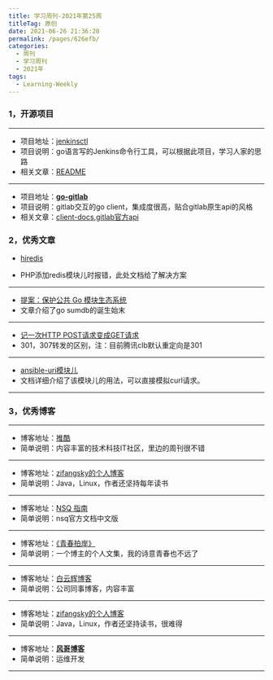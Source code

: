 ```yaml
---
title: 学习周刊-2021年第25周
titleTag: 原创
date: 2021-06-26 21:36:28
permalink: /pages/626efb/
categories:
  - 周刊
  - 学习周刊
  - 2021年
tags:
  - Learning-Weekly
---
```


### **1，开源项目**

------

- 项目地址：[jenkinsctl](https://github.com/dougsland/jenkinsctl)
- 项目说明：go语言写的Jenkins命令行工具，可以根据此项目，学习人家的思路
- 相关文章：[README](https://github.com/dougsland/jenkinsctl/blob/main/README.md)

----

- 项目地址：**[go-gitlab](https://github.com/xanzy/go-gitlab)**
- 项目说明：gitlab交互的go client，集成度很高，贴合gitlab原生api的风格
- 相关文章：[client-docs](https://pkg.go.dev/github.com/xanzy/go-gitlab#GroupsService),[gitlab官方api](https://docs.gitlab.com/archives/)

### **2，优秀文章**

- [hiredis](http://www.cxyzjd.com/article/u013705128/81708448)

- PHP添加redis模块儿时报错，此处文档给了解决方案

----

 -  [提案：保护公共 Go 模块生态系统](https://go.googlesource.com/proposal/+/master/design/25530-sumdb.md#proxying-a-checksum-database%EF%BC%89%E3%80%82)
 -  文章介绍了go sumdb的诞生始末

----

-  [记一次HTTP POST请求变成GET请求](https://www.jianshu.com/p/3ab8ba6040bc)
-  301，307转发的区别，注：目前腾讯clb默认重定向是301

----

- [ansible-uri模块儿](https://docs.ansible.com/ansible/latest/collections/ansible/builtin/uri_module.html)
- 文档详细介绍了该模块儿的用法，可以直接模拟curl请求。

------

### **3，优秀博客**

------

- 博客地址：[推酷](https://www.tuicool.com/a/)
- 简单说明：内容丰富的技术科技IT社区，里边的周刊很不错

----

- 博客地址：[zifangsky的个人博客](https://www.zifangsky.cn/)
- 简单说明：Java，Linux，作者还坚持每年读书

----

- 博客地址：[NSQ 指南](https://doc.yonyoucloud.com/doc/wiki/project/nsq-guide/index.html)
- 简单说明：nsq官方文档中文版

----

- 博客地址：[《青春拍岸》](https://mobilesite.github.io/corpus/)
- 简单说明：一个博主的个人文集，我的诗意青春也不远了

----

- 博客地址：[白云辉博客](https://www.yuque.com/kshare)
- 简单说明：公司同事博客，内容丰富

---

- 博客地址：[zifangsky的个人博客](https://www.zifangsky.cn/)
- 简单说明：Java，Linux，作者还坚持读书，很难得

---

- 博客地址：[**风哥博客**](https://www.guji.work/)
- 简单说明：运维开发

------